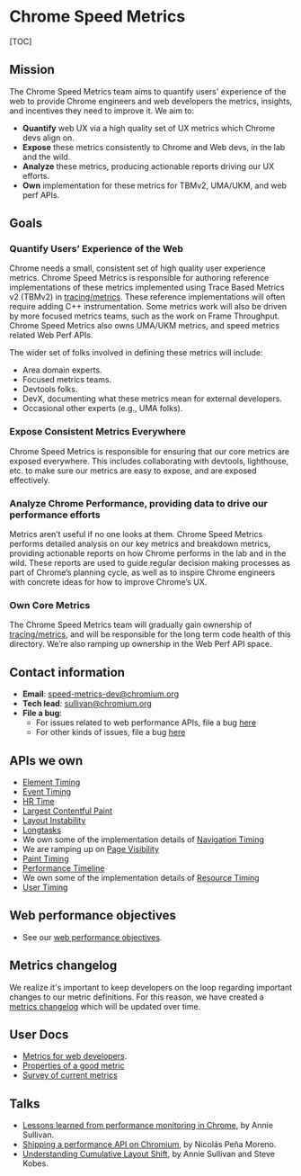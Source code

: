 # Chrome Speed Metrics

[TOC]

## Mission
The Chrome Speed Metrics team aims to quantify users' experience of the web to
provide Chrome engineers and web developers the metrics, insights, and
incentives they need to improve it. We aim to:

  * **Quantify** web UX via a high quality set of UX metrics which Chrome devs
    align on.
  * **Expose** these metrics consistently to Chrome and Web devs, in the lab and
    the wild.
  * **Analyze** these metrics, producing actionable reports driving our UX
    efforts.
  * **Own** implementation for these metrics for TBMv2, UMA/UKM, and web perf
    APIs.

## Goals

### Quantify Users’ Experience of the Web
Chrome needs a small, consistent set of high quality user experience metrics.
Chrome Speed Metrics is responsible for authoring reference implementations of
these metrics implemented using Trace Based Metrics v2 (TBMv2) in
[tracing/metrics](https://source.chromium.org/chromium/chromium/src/+/main:third_party/catapult/tracing/tracing/metrics/).
These reference implementations will often require adding C++ instrumentation.
Some metrics work will also be driven by more focused metrics teams, such as the
work on Frame Throughput. Chrome Speed Metrics also owns UMA/UKM metrics, and
speed metrics related Web Perf APIs.

The wider set of folks involved in defining these metrics will include:

  * Area domain experts.
  * Focused metrics teams.
  * Devtools folks.
  * DevX, documenting what these metrics mean for external developers.
  * Occasional other experts (e.g., UMA folks).

### Expose Consistent Metrics Everywhere
Chrome Speed Metrics is responsible for ensuring that our core metrics are
exposed everywhere. This includes collaborating with devtools, lighthouse, etc.
to make sure our metrics are easy to expose, and are exposed effectively.

### Analyze Chrome Performance, providing data to drive our performance efforts
Metrics aren’t useful if no one looks at them. Chrome Speed Metrics performs
detailed analysis on our key metrics and breakdown metrics, providing actionable
reports on how Chrome performs in the lab and in the wild. These reports are
used to guide regular decision making processes as part of Chrome’s planning
cycle, as well as to inspire Chrome engineers with concrete ideas for how to
improve Chrome’s UX.

### Own Core Metrics
The Chrome Speed Metrics team will gradually gain ownership of
[tracing/metrics](https://source.chromium.org/chromium/chromium/src/+/main:third_party/catapult/tracing/tracing/metrics/),
and will be responsible for the long term code health of this directory. We’re
also ramping up ownership in the Web Perf API space.

## Contact information
  * **Email**: speed-metrics-dev@chromium.org
  * **Tech lead**: sullivan@chromium.org
  * **File a bug**:
    * For issues related to web performance APIs, file a bug
      [here](https://bugs.chromium.org/p/chromium/issues/entry?template=Defect+report+from+developer&components=Blink%3EPerformanceAPIs)
    * For other kinds of issues, file a bug
      [here](https://bugs.chromium.org/p/chromium/issues/entry?template=Defect+report+from+developer&components=Speed%3EMetrics)

## APIs we own
  * [Element Timing](https://github.com/WICG/element-timing)
  * [Event Timing](https://github.com/WICG/event-timing)
  * [HR Time](https://github.com/w3c/hr-time/)
  * [Largest Contentful Paint](https://github.com/WICG/largest-contentful-paint)
  * [Layout Instability](https://github.com/WICG/layout-instability)
  * [Longtasks](https://github.com/w3c/longtasks/)
  * We own some of the implementation details of [Navigation
    Timing](https://github.com/w3c/navigation-timing/)
  * We are ramping up on [Page
    Visibility](https://github.com/w3c/page-visibility/)
  * [Paint Timing](https://github.com/w3c/paint-timing/)
  * [Performance Timeline](https://github.com/w3c/performance-timeline)
  * We own some of the implementation details of [Resource
    Timing](https://github.com/w3c/resource-timing)
  * [User Timing](https://github.com/w3c/user-timing)

## Web performance objectives
  * See our [web performance objectives](webperf_okrs.md).

## Metrics changelog
We realize it's important to keep developers on the loop regarding important
changes to our metric definitions. For this reason, we have created a [metrics
changelog](../speed/metrics_changelog/README.md) which will be updated over time.

## User Docs
  * [Metrics for web developers](https://web.dev/metrics/).
  * [Properties of a good metric](../speed/good_toplevel_metrics.md)
  * [Survey of current
    metrics](https://docs.google.com/document/d/1Ww487ZskJ-xBmJGwPO-XPz_QcJvw-kSNffm0nPhVpj8/edit)

## Talks
  * [Lessons learned from performance monitoring in
    Chrome](https://www.youtube.com/watch?v=ctavZT87syI), by Annie Sullivan.
  * [Shipping a performance API on
    Chromium](https://ftp.osuosl.org/pub/fosdem/2020/H.1309/webperf_chromium_development.webm),
    by Nicolás Peña Moreno.
  * [Understanding Cumulative Layout
    Shift](https://www.youtube.com/watch?v=zIJuY-JCjqw), by Annie Sullivan and
    Steve Kobes.
